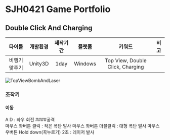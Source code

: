 # SJH0421 Game Portfolio
## Double Click And Charging

|타이틀|개발환경|제작기간|플랫폼|키워드|비고|
|:-:|:-:|:-:|:-:|:-:|:-:|
|비행기 맞추기|Unity3D|1day|Windows|Top View, Double Click, Charging||  

![TopViewBombAndLaser](https://github.com/jhhrnavy/Portfolio/assets/59547352/b543ed9f-e0cc-4c84-a4b1-a103ed637aea)

### 조작키 
#### 이동  
  A D : 좌우 회전 
####공격  
  마우스 좌버튼 클릭 : 작은 폭탄 발사
  마우스 좌버튼 더블클릭 : 대형 폭탄 발사
  마우스 우버튼 Hold down(꾹누르기) 2초 : 레이저 발사
